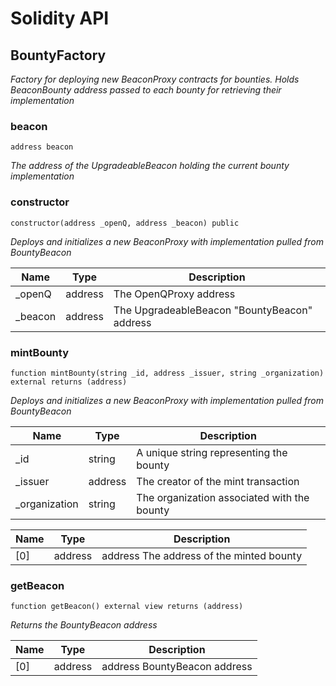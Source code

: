 # Solidity API

## BountyFactory

_Factory for deploying new BeaconProxy contracts for bounties. Holds BeaconBounty address passed to each bounty for retrieving their implementation_

### beacon

```solidity
address beacon
```

_The address of the UpgradeableBeacon holding the current bounty implementation_

### constructor

```solidity
constructor(address _openQ, address _beacon) public
```

_Deploys and initializes a new BeaconProxy with implementation pulled from BountyBeacon_

| Name | Type | Description |
| ---- | ---- | ----------- |
| _openQ | address | The OpenQProxy address |
| _beacon | address | The UpgradeableBeacon &quot;BountyBeacon&quot; address |

### mintBounty

```solidity
function mintBounty(string _id, address _issuer, string _organization) external returns (address)
```

_Deploys and initializes a new BeaconProxy with implementation pulled from BountyBeacon_

| Name | Type | Description |
| ---- | ---- | ----------- |
| _id | string | A unique string representing the bounty |
| _issuer | address | The creator of the mint transaction |
| _organization | string | The organization associated with the bounty |

| Name | Type | Description |
| ---- | ---- | ----------- |
| [0] | address | address The address of the minted bounty |

### getBeacon

```solidity
function getBeacon() external view returns (address)
```

_Returns the BountyBeacon address_

| Name | Type | Description |
| ---- | ---- | ----------- |
| [0] | address | address BountyBeacon address |

